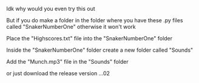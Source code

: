 Idk why would you even try this out

But if you do make a folder in the folder where you have these .py files called "SnakerNumberOne" otherwise it won't work

Place the "Highscores.txt" file into the "SnakerNumberOne" folder

Inside the "SnakerNumberOne" folder create a new folder called "Sounds"

Add the "Munch.mp3" file in the "Sounds" folder

or just download the release version ...02
